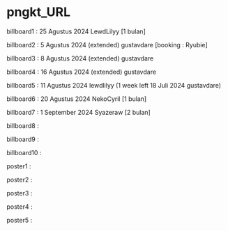 # pngkt_URL

billboard1 : 25 Agustus 2024 LewdLilyy [1 bulan]

billboard2 : 5 Agustus 2024 (extended) gustavdare [booking : Ryubie]

billboard3 : 8 Agustus 2024 (extended) gustavdare

billboard4 : 16 Agustus 2024 (extended) gustavdare

billboard5 : 11 Agustus 2024 lewdlilyy (1 week left 18 Juli 2024 gustavdare)

billboard6 : 20 Agustus 2024 NekoCyril [1 bulan]

billboard7 : 1 September 2024 Syazeraw [2 bulan]

billboard8 :

billboard9 :

billboard10 :

poster1 : 

poster2 : 

poster3 : 

poster4 : 

poster5 :
